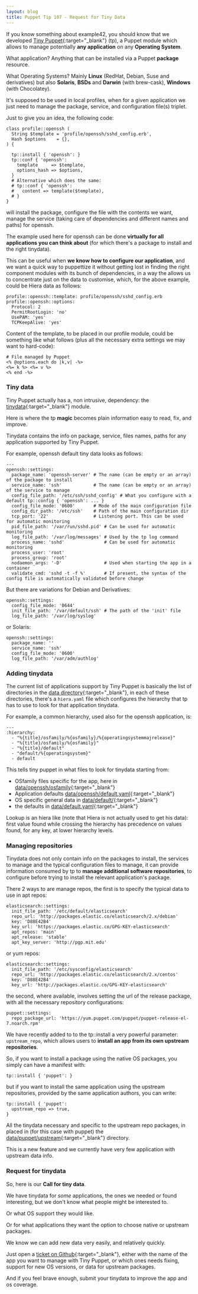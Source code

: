 ```yaml
---
layout: blog
title: Puppet Tip 107 - Request for Tiny Data
---
```


If you know something about example42, you should know that we developed [Tiny Puppet](https://github.com/example42/puppet-tp){:target="_blank"} (tp), a Puppet module which allows to manage potentially **any application** on any **Operating System**.

What application? Anything that can be installed via a Puppet **package** resource.

What Operating Systems? Mainly **Linux** (RedHat, Debian, Suse and derivatives) but also **Solaris**, **BSDs** and **Darwin** (with brew-cask), **Windows** (with Chocolatey).

It's supposed to be used in local profiles, when for a given application we just need to manage the package, service, and configuration file(s) triplet.

Just to give you an idea, the following code:

    class profile::openssh (
      String $template = 'profile/openssh/sshd_config.erb',
      Hash $options    = {},
    ) {

      tp::install { 'openssh': }
      tp::conf { 'openssh':
        template     => $template,
        options_hash => $options,
      }
      # Alternative which does the same:
      # tp::conf { 'openssh':
      #   content => template($template),
      # }      
    }

will install the package, configure the file with the contents we want, manage the service (taking care of dependencies and different names and paths) for openssh.

The example used here for openssh can be done **virtually for all applications you can think about** (for which there's a package to install and the right tinydata).

This can be useful when **we know how to configure our application**, and we want a quick way to puppettize it without getting lost in finding the right component modules with its bunch of dependencies, in a way the allows us to concentrate just on the data to customise, which, for the above example, could be Hiera data as follows:

    profile::openssh::template: profile/openssh/sshd_config.erb
    profile::openssh::options:
      Protocol: 2
      PermitRootLogin: 'no'
      UsePAM: 'yes'
      TCPKeepAlive: 'yes'

Content of the template, to be placed in our profile module, could be something like what follows (plus all the necessary extra settings we may want to hard-code):

    # File managed by Puppet
    <% @options.each do |k,v| -%>
    <%= k %> <%= v %>
    <% end -%>

### Tiny data

Tiny Puppet actually has a, non intrusive, dependency: the [tinydata](https://github.com/example42/tinydata){:target="_blank"} module.

Here is where the tp **magic** becomes plain information easy to read, fix, and improve.

Tinydata contains the info on package, service, files names, paths for any application supported by Tiny Puppet.

For example, openssh default tiny data looks as follows:

    ---
    openssh::settings:
      package_name: 'openssh-server' # The name (can be empty or an array) of the package to install
      service_name: 'ssh'            # The name (can be empty or an array) of the service to manage
      config_file_path: '/etc/ssh/sshd_config' # What you configure with a default tp::config { 'openssh': ... }
      config_file_mode: '0600'       # Mode of the main configuration file
      config_dir_path: '/etc/ssh'    # Path of the main configuration dir
      tcp_port: '22'                 # Listening port. This can be used for automatic monitoring
      pid_file_path: '/var/run/sshd.pid' # Can be used for automatic monitoring
      log_file_path: '/var/log/messages' # Used by the tp log command
      process_name: 'sshd'               # Can be used for automatic monitoring
      process_user: 'root'
      process_group: 'root'
      nodaemon_args: '-D'                # Used when starting the app in a container
      validate_cmd: 'sshd -t -f %'       # If present, the syntax of the config file is automatically validated before change

But there are variations for Debian and Derivatives:

    openssh::settings:
      config_file_mode: '0644'
      init_file_path: '/var/default/ssh' # The path of the 'init' file
      log_file_path: '/var/log/syslog'

or Solaris:

    openssh::settings:
      package_name: ''
      service_name: 'ssh'
      config_file_mode: '0600'
      log_file_path: '/var/adm/authlog'

### Adding tinydata

The current list of applications support by Tiny Puppet is basically the list of directories in the [data directory](https://github.com/example42/tinydata/tree/master/data){:target="_blank"},
in each of these directories, there's a `hiera.yaml` file which configures the hierarchy that tp has to use to look for that application tinydata.

For example, a common hierarchy, used also for the openssh application, is: 

    ---
    :hierarchy:
      - "%{title}/osfamily/%{osfamily}/%{operatingsystemmajrelease}"
      - "%{title}/osfamily/%{osfamily}"
      - "%{title}/default"
      - "default/%{operatingsystem}"
      - default

This tells tiny puppet in what files to look for tinydata starting from:

- OSfamily files specific for the app, here in [data/openssh/osfamily](https://github.com/example42/tinydata/tree/master/data/openssh/osfamily){:target="_blank"}
- Application defaults [data/openssh/default.yaml](https://github.com/example42/tinydata/tree/master/data/openssh/default.yaml){:target="_blank"}
- OS specific general data in [data/default/](https://github.com/example42/tinydata/tree/master/data/default){:target="_blank"}
- the defaults in [data/default.yaml](https://github.com/example42/tinydata/blob/master/data/default.yaml){:target="_blank"}

Lookup is an hiera like (note that Hiera is not actually used to get his data): first value found while crossing the hierarchy has precedence on values found, for any key, at lower hierarchy levels.

### Managing repositories

Tinydata does not only contain info on the packages to install, the services to manage and the typical configuration files to manage, it can provide information consumed by tp to **manage additional software repositories**, to configure before trying to install the relevant application's package.

There 2 ways to are manage repos, the first is to specify the typical data to use in apt repos:

    elasticsearch::settings:
      init_file_path: '/etc/default/elasticsearch'
      repo_url: 'http://packages.elastic.co/elasticsearch/2.x/debian'
      key: 'D88E42B4'
      key_url: 'https://packages.elastic.co/GPG-KEY-elasticsearch'
      apt_repos: 'main'
      apt_release: 'stable'
      apt_key_server: 'http://pgp.mit.edu'

or yum repos:

    elasticsearch::settings:
      init_file_path: '/etc/sysconfig/elasticsearch'
      repo_url: 'http://packages.elastic.co/elasticsearch/2.x/centos'
      key: 'D88E42B4'
      key_url: 'http://packages.elastic.co/GPG-KEY-elasticsearch'

the second, where available, involves setting the url of the release package, with all the necessary repository configurations:

    puppet::settings:
      repo_package_url: 'https://yum.puppet.com/puppet/puppet-release-el-7.noarch.rpm'

We have recently added to to the tp::install a very powerful parameter: `upstream_repo`, which allows users to **install an app from its own upstream repositories**.

So, if you want to install a package using the native OS packages, you simply can have a manifest with:

    tp::install { 'puppet': }

but if you want to install the same application using the upstream repositories, provided by the same application authors, you can write:

    tp::install { 'puppet':
      upstream_repo => true,
    }

All the tinydata necessary and specific to the upstream repo packages, in placed in (for this case with puppet) the [data/puppet/upstream](https://github.com/example42/tinydata/tree/master/data/puppet/upstream){:target="_blank"} directory.

This is a new feature and we currently have very few application with upstream data info. 

### Request for tinydata

So, here is our **Call for tiny data**.

We have tinydata for *some* applications, the ones we needed or found interesting, but we don't know what people might be interested to.

Or what OS support they would like.

Or for what applications they want the option to choose native or upstream packages.

We know we can add new data very easily, and relatively quickly.

Just open a [ticket on Github](https://github.com/example42/tinydata/issues){:target="_blank"}, either with the name of the app you want to manage with Tiny Puppet, or which ones needs fixing, support for new OS versions, or data for upstream packages.

And if you feel brave enough, submit your tinydata to improve the app and os coverage.